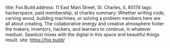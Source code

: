 title: Fox.Build
address: 11 East Main Street, St. Charles, IL 60174
tags: hackerspace, paid membership, st charles
summary: Whether writing code, carving wood, building machines, or solving a problem members here are all about creating. The collaborative energy and creative atmosphere foster the makers, inventors, hackers, and learners to continue, in whatever medium. Sawdust mixes with the digital in this space and beautiful things result.
site: https://fox.build/